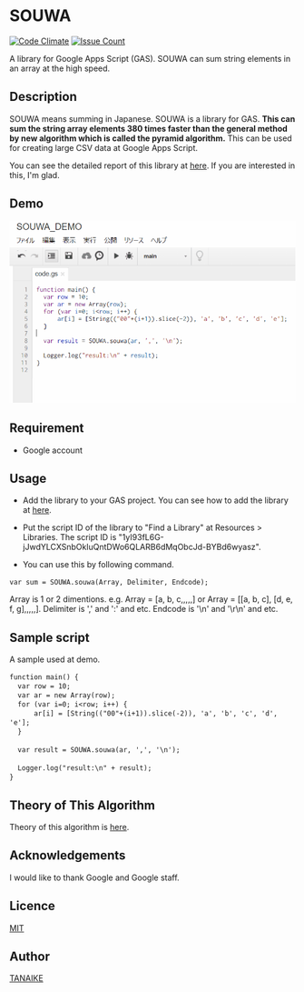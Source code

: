 SOUWA
====

[![Code Climate](https://codeclimate.com/github/tanaikech/SOUWA_GAS/badges/gpa.svg)](https://codeclimate.com/github/tanaikech/SOUWA_GAS)
[![Issue Count](https://codeclimate.com/github/tanaikech/SOUWA_GAS/badges/issue_count.svg)](https://codeclimate.com/github/tanaikech/SOUWA_GAS)

A library for Google Apps Script (GAS). SOUWA can sum string elements in an array at the high speed.

## Description
SOUWA means summing in Japanese. SOUWA is a library for GAS. **This can sum the string array elements 380 times faster than the general method by new algorithm which is called the pyramid algorithm.** This can be used for creating large CSV data at Google Apps Script.

You can see the detailed report of this library at [here](https://tanaikech.github.io/2016/10/13/improved-algorithms-for-summation-of-array-elements/). If you are interested in this, I'm glad.

## Demo

![](demo.gif)

## Requirement

- Google account

## Usage
- Add the library to your GAS project. You can see how to add the library at [here](https://developers.google.com/apps-script/guide_libraries).

- Put the script ID of the library to "Find a Library" at Resources > Libraries. The script ID is "1yI93fL6G-jJwdYLCXSnbOkluQntDWo6QLARB6dMqObcJd-BYBd6wyasz".

- You can use this by following command.

```
var sum = SOUWA.souwa(Array, Delimiter, Endcode);
```

Array is 1 or 2 dimentions.  e.g. Array = [a, b, c,,,,,] or Array = [[a, b, c], [d, e, f, g],,,,,]. Delimiter is ',' and ':' and etc. Endcode is '\n' and '\r\n' and etc.

## Sample script
A sample used at demo.

```
function main() {
  var row = 10;
  var ar = new Array(row);
  for (var i=0; i<row; i++) {
      ar[i] = [String(("00"+(i+1)).slice(-2)), 'a', 'b', 'c', 'd', 'e'];
  }

  var result = SOUWA.souwa(ar, ',', '\n');

  Logger.log("result:\n" + result);
}
```

## Theory of This Algorithm
Theory of this algorithm is [here](https://tanaikech.github.io/2016/10/13/improved-algorithms-for-summation-of-array-elements/).

## Acknowledgements
I would like to thank Google and Google staff.

## Licence
[MIT](LICENCE)

## Author
[TANAIKE](https://github.com/tanaikech)

